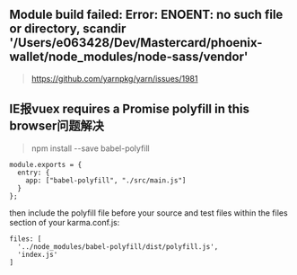 ## Module build failed: Error: ENOENT: no such file or directory, scandir '/Users/e063428/Dev/Mastercard/phoenix-wallet/node_modules/node-sass/vendor'

> https://github.com/yarnpkg/yarn/issues/1981

## IE报vuex requires a Promise polyfill in this browser问题解决

> npm install --save babel-polyfill

```
module.exports = {
  entry: {
    app: ["babel-polyfill", "./src/main.js"]
  }
};
```

then include the polyfill file before your source and test files within the files section of your karma.conf.js:
```
files: [
  '../node_modules/babel-polyfill/dist/polyfill.js',
  'index.js'
]
```
